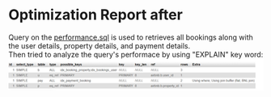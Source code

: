 # Optimization Report after
Query on the [performance.sql](docs/data-flow.md) is used to retrieves all bookings along with the user details, property details, and payment details.  
Then tried to analyze the query's performace by using "EXPLAIN" key word:
![here you can see the result:](query_performance.png)
